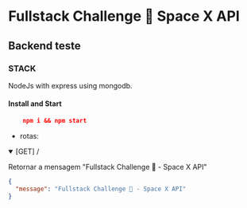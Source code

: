 # Fullstack Challenge 🏅 Space X API

## Backend teste

### STACK

NodeJs with express using mongodb.

#### Install and Start

```json
	npm i && npm start
```

- rotas:

<details  open>

<summary>[GET] /</summary>

<p>

Retornar a mensagem "Fullstack Challenge 🏅 - Space X API"

</p>

```json
{
  "message": "Fullstack Challenge 🏅 - Space X API"
}
```

</details>
